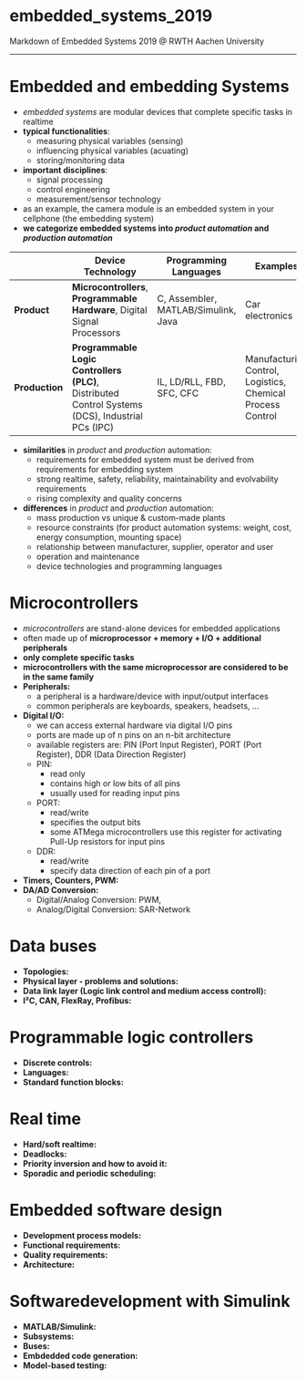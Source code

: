 # embedded_systems_2019
Markdown of Embedded Systems 2019 @ RWTH Aachen University

---

# Embedded and embedding Systems
- *embedded systems* are modular devices that complete specific tasks in realtime
- **typical functionalities**:
  - measuring physical variables (sensing)
  - influencing physical variables (acuating)
  - storing/monitoring data
- **important disciplines**:
  - signal processing
  - control engineering
  - measurement/sensor technology
- as an example, the camera module is an embedded system in your cellphone (the embedding system) 
- **we categorize embedded systems into *product automation* and *production automation***

|                | Device Technology | Programming Languages | Examples |
|----------------|-------------------|-----------------------|----------|
| **Product**    | **Microcontrollers**, **Programmable Hardware**, Digital Signal Processors | C, Assembler, MATLAB/Simulink, Java | Car electronics |
| **Production** | **Programmable Logic Controllers (PLC)**, Distributed Control Systems (DCS), Industrial PCs (IPC) | IL, LD/RLL, FBD, SFC, CFC | Manufacturing Control, Logistics, Chemical Process Control |


- **similarities** in *product* and *production* automation:
  - requirements for embedded system must be derived from requirements for embedding system
  - strong realtime, safety, reliability, maintainability and evolvability requirements
  - rising complexity and quality concerns
- **differences** in *product* and *production* automation:
  - mass production vs unique & custom-made plants
  - resource constraints (for product automation systems: weight, cost, energy consumption, mounting space)
  - relationship between manufacturer, supplier, operator and user
  - operation and maintenance
  - device technologies and programming languages

# Microcontrollers
- *microcontrollers* are stand-alone devices for embedded applications
- often made up of **microprocessor + memory + I/O + additional peripherals**
- **only complete specific tasks**
- **microcontrollers with the same microprocessor are considered to be in the same family**
- **Peripherals:**
  - a peripheral is a hardware/device with input/output interfaces
  - common peripherals are keyboards, speakers, headsets, ...
- **Digital I/O:**
  - we can access external hardware via digital I/O pins
  - ports are made up of n pins on an n-bit architecture
  - available registers are: PIN (Port Input Register), PORT (Port Register), DDR (Data Direction Register)
  - PIN:
    - read only
    - contains high or low bits of all pins
    - usually used for reading input pins
  - PORT:
    - read/write
    - specifies the output bits
    - some ATMega microcontrollers use this register for activating Pull-Up resistors for input pins
  - DDR:
    - read/write
    - specify data direction of each pin of a port
- **Timers, Counters, PWM:**
- **DA/AD Conversion:**
  - Digital/Analog Conversion: PWM, 
  - Analog/Digital Conversion: SAR-Network

# Data buses
- **Topologies:**
- **Physical layer - problems and solutions:**
- **Data link layer (Logic link control and medium access controll):**
- **I²C, CAN, FlexRay, Profibus:**

# Programmable logic controllers
- **Discrete controls:**
- **Languages:**
- **Standard function blocks:**

# Real time
- **Hard/soft realtime:**
- **Deadlocks:**
- **Priority inversion and how to avoid it:**
- **Sporadic and periodic scheduling:**

# Embedded software design
- **Development process models:**
- **Functional requirements:**
- **Quality requirements:**
- **Architecture:**

# Softwaredevelopment with Simulink
- **MATLAB/Simulink:**
- **Subsystems:**
- **Buses:**
- **Embdedded code generation:**
- **Model-based testing:**
